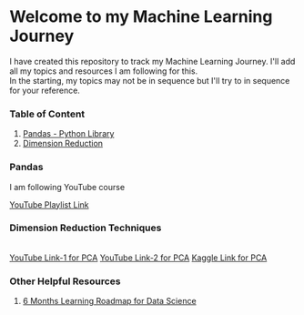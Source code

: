 <h1>Welcome to my Machine Learning Journey</h1>
<p>I have created this repository to track my Machine Learning Journey. I'll add all my topics and resources I am following for this.</br>In the starting, my topics may not be in sequence but I'll try to in sequence for your reference.</p>

<h3> Table of Content</h3>
<ol>
  <li><a href="README.md#pandas">Pandas - Python Library</a></li>
  <li><a href="README.md#dimred">Dimension Reduction</a></li>
 </ol>



<a name="pandas"><h3>Pandas</h3></a>
<p>I am following YouTube course</p> <a href="https://www.youtube.com/playlist?list=PLQVvvaa0QuDfSfqQuee6K8opKtZsh7sA9">YouTube Playlist Link</a>



<a name="dimred"><h3>Dimension Reduction Techniques</h3></a></br>
<a href="https://www.youtube.com/watch?v=g-Hb26agBFg">YouTube Link-1 for PCA</a>
<a href="https://www.youtube.com/watch?v=OFyyWcw2cyM">YouTube Link-2 for PCA</a>
<a href="https://www.kaggle.com/vipulgandhi/pca-beginner-s-guide-to-dimensionality-reduction">Kaggle Link for PCA</a>


<h3> Other Helpful Resources</h3>
<ol>
  <li><a href="https://github.com/codebasics/py/blob/master/TechTopics/DataScienceRoadMap2020/data_science_roadmap_2020.md">6 Months Learning Roadmap for Data Science</a></li>
 </ol>

